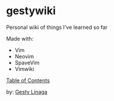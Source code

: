 # gestywiki
Personal wiki of things I've learned so far

Made with:
* Vim
* Neovim
* SpaveVim
* Vimwiki

[Table of Contents](docs/index.wiki)

by: [Gesty Linaga](https://github.com/gestylinaga)
